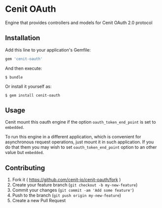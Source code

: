 # Cenit OAuth

Engine that provides controllers and models for Cenit OAuth 2.0 protocol

## Installation

Add this line to your application's Gemfile:

```ruby
gem 'cenit-oauth'
```

And then execute:

    $ bundle

Or install it yourself as:

    $ gem install cenit-oauth

## Usage

Cenit mount this oauth engine if the option `oauth_token_end_point` is set to `embedded`.

To run this engine in a different application, which is convenient for asynchronous request operations, just mount it in such application.
If you do that them you may wish to set `oauth_token_end_point` option to an other value but `embedded`.

## Contributing

1. Fork it ( https://github.com/cenit-io/cenit-oauth/fork )
2. Create your feature branch (`git checkout -b my-new-feature`)
3. Commit your changes (`git commit -am 'Add some feature'`)
4. Push to the branch (`git push origin my-new-feature`)
5. Create a new Pull Request
